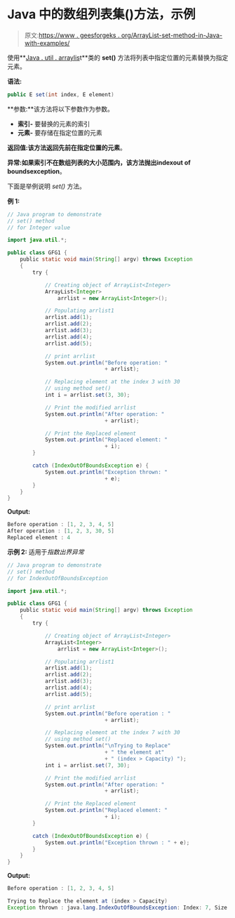 # Java 中的数组列表集()方法，示例

> 原文:[https://www . geesforgeks . org/ArrayList-set-method-in-Java-with-examples/](https://www.geeksforgeeks.org/arraylist-set-method-in-java-with-examples/)

使用**[Java . util . arraylis](https://www.geeksforgeeks.org/arraylist-in-java/)t**类的 **set()** 方法将列表中指定位置的元素替换为指定元素。

**语法:**

```java
public E set(int index, E element)
```

**参数:**该方法将以下参数作为参数。

*   **索引-** 要替换的元素的索引
*   **元素-** 要存储在指定位置的元素

**返回值:**该方法返回先前在指定位置的**元素**。

**异常:**如果索引不在数组列表的大小范围内，该方法抛出**indexout of boundsexception**。

下面是举例说明 *set()* 方法。

**例 1:**

```java
// Java program to demonstrate
// set() method
// for Integer value

import java.util.*;

public class GFG1 {
    public static void main(String[] argv) throws Exception
    {
        try {

            // Creating object of ArrayList<Integer>
            ArrayList<Integer>
                arrlist = new ArrayList<Integer>();

            // Populating arrlist1
            arrlist.add(1);
            arrlist.add(2);
            arrlist.add(3);
            arrlist.add(4);
            arrlist.add(5);

            // print arrlist
            System.out.println("Before operation: "
                               + arrlist);

            // Replacing element at the index 3 with 30
            // using method set()
            int i = arrlist.set(3, 30);

            // Print the modified arrlist
            System.out.println("After operation: "
                               + arrlist);

            // Print the Replaced element
            System.out.println("Replaced element: "
                               + i);
        }

        catch (IndexOutOfBoundsException e) {
            System.out.println("Exception thrown: "
                               + e);
        }
    }
}
```

**Output:**

```java
Before operation : [1, 2, 3, 4, 5]
After operation : [1, 2, 3, 30, 5]
Replaced element : 4

```

**示例 2:** 适用于*指数出界异常*

```java
// Java program to demonstrate
// set() method
// for IndexOutOfBoundsException

import java.util.*;

public class GFG1 {
    public static void main(String[] argv) throws Exception
    {
        try {

            // Creating object of ArrayList<Integer>
            ArrayList<Integer>
                arrlist = new ArrayList<Integer>();

            // Populating arrlist1
            arrlist.add(1);
            arrlist.add(2);
            arrlist.add(3);
            arrlist.add(4);
            arrlist.add(5);

            // print arrlist
            System.out.println("Before operation : "
                               + arrlist);

            // Replacing element at the index 7 with 30
            // using method set()
            System.out.println("\nTrying to Replace"
                               + " the element at"
                               + " (index > Capacity) ");
            int i = arrlist.set(7, 30);

            // Print the modified arrlist
            System.out.println("After operation: "
                               + arrlist);

            // Print the Replaced element
            System.out.println("Replaced element: "
                               + i);
        }

        catch (IndexOutOfBoundsException e) {
            System.out.println("Exception thrown : " + e);
        }
    }
}
```

**Output:**

```java
Before operation : [1, 2, 3, 4, 5]

Trying to Replace the element at (index > Capacity) 
Exception thrown : java.lang.IndexOutOfBoundsException: Index: 7, Size: 5

```